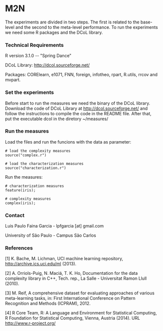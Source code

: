 M2N
===
The experiments are divided in two steps. The first is related to the base-level and the second to the meta-level performance. To run the experiments we need some R packages and the DCoL library. 

### Technical Requirements

R version 3.1.0 -- "Spring Dance"

DCoL Library: http://dcol.sourceforge.net/ 

Packages: CORElearn, e1071, FNN, foreign, infotheo, rpart, R.utils, rrcov and mvpart.


### Set the experiments

Before start to run the measures we need the binary of the DCoL library. Download the code of DCoL Library at http://dcol.sourceforge.net/ and follow the instructions to compile the code in the README file. After that, put the executable dcol in the diretory ~/measures/

### Run the measures

Load the files and run the funcions with the data as parameter:

```
# load the complexity measures
source("complex.r")

```

```
# load the characterization measures
source("characterization.r")

```

Run the measures:

```
# characterization measures
feature(iris);

# complexity measures
complex(iris);
```

### Contact

Luis Paulo Faina Garcia - lpfgarcia [at] gmail.com

University of São Paulo - Campus São Carlos


### References

[1] K. Bache, M. Lichman, UCI machine learning repository, http://archive.ics.uci.edu/ml (2013).

[2] A. Orriols-Puig, N. Maciá, T. K. Ho, Documentation for the data complexity library in C++, Tech. rep., La Salle - Universitat Ramon Llull (2010).

[3] M. Reif, A comprehensive dataset for evaluating approaches of various meta-learning tasks, in: First International Conference on Pattern Recognition and Methods (ICPRAM), 2012.

[4] R Core Team, R: A Language and Environment for Statistical Computing, R Foundation for Statistical Computing, Vienna, Austria (2014). URL http://www.r-project.org/
